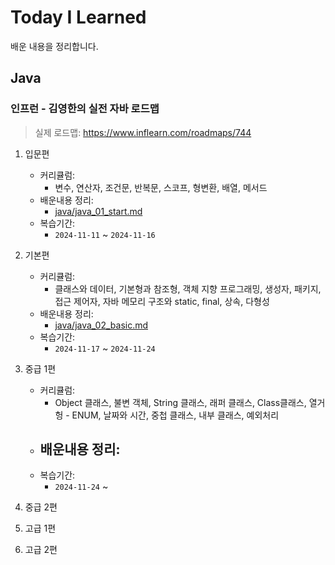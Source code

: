 # Today I Learned

배운 내용을 정리합니다.


## Java

### 인프런 - 김영한의 실전 자바 로드맵

> 실제 로드맵: https://www.inflearn.com/roadmaps/744

1. 입문편
   - 커리큘럼:
     - 변수, 연산자, 조건문, 반복문, 스코프, 형변환, 배열, 메서드
   - 배운내용 정리:
     - [java/java_01_start.md](java/java_01_start.md)
   - 복습기간:
     - `2024-11-11` ~ `2024-11-16`

2. 기본편
   - 커리큘럼:
     - 클래스와 데이터, 기본형과 참조형, 객체 지향 프로그래밍, 생성자, 패키지, 접근 제어자, 자바 메모리 구조와 static, final, 상속, 다형성
   - 배운내용 정리:
     - [java/java_02_basic.md](java/java_02_basic.md)
   - 복습기간:
     - `2024-11-17` ~ `2024-11-24`

3. 중급 1편
    - 커리큘럼:
      - Object 클래스, 불변 객체, String 클래스, 래퍼 클래스, Class클래스, 열거헝 - ENUM, 날짜와 시간, 중첩 클래스, 내부 클래스, 예외처리
   - 배운내용 정리:
     - 
   - 복습기간:
       - `2024-11-24` ~ 

4. 중급 2편
5. 고급 1편
6. 고급 2편